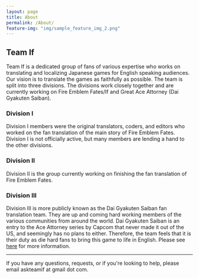 ```yaml
---
layout: page
title: About
permalink: /About/
feature-img: "img/sample_feature_img_2.png"
---
```


## Team If

Team If is a dedicated group of fans of various expertise who works on translating and localizing Japanese games for English speaking audiences. Our vision is to translate the games as faithfully as possible. The team is split into three divisions. The divisions work closely together and are currently working on Fire Emblem Fates/If and Great Ace Attorney (Dai Gyakuten Saiban). 

### Division I

Division I members were the original translators, coders, and editors who worked on the fan translation of the main story of Fire Emblem Fates. Division I is not officially active, but many members are lending a hand to the other divisions.

### Division II

Division II is the group currently working on finishing the fan translation of Fire Emblem Fates. 

### Division III

Division III is more publicly known as the Dai Gyakuten Saiban fan translation team. They are up and coming hard working members of the various communities from around the world. Dai Gyakuten Saiban is an entry to the Ace Attorney series by Capcom that never made it out of the US, and seemingly has no plans to either. Therefore, the team feels that it is their duty as die hard fans to bring this game to life in English. Please see <a href="http://gbatemp.net/threads/project-the-great-ace-attorney-dai-gyakuten-saiban-fan-translation.427572/">here</a> for more information.

<hr>

If you have any questions, requests, or if you're looking to help, please email askteamif at gmail dot com.
